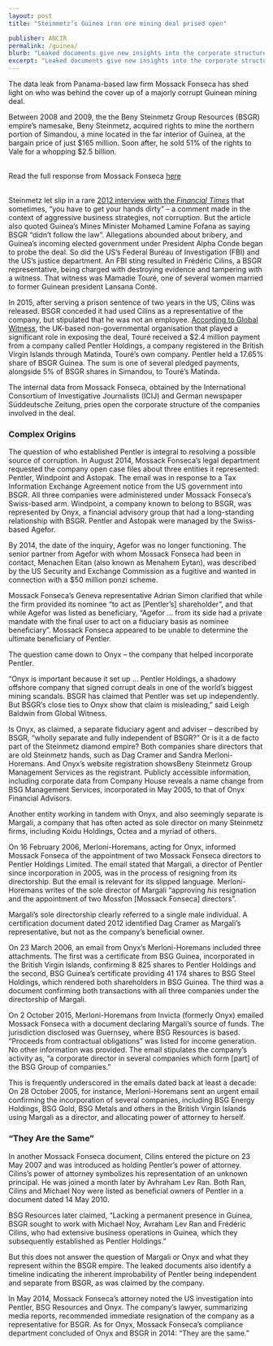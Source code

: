 ```yaml
---
layout: post
title: "Steinmetz’s Guinea iron ore mining deal prised open"

publisher: ANCIR
permalink: /guinea/
blurb: "Leaked documents give new insights into the corporate structure of the companies involved in one of the world’s biggest mining rights scandals, writes Khadija Sharife."
excerpt: "Leaked documents give new insights into the corporate structure of the companies involved in one of the world’s biggest mining rights scandals, writes Khadija Sharife."
---
```


The data leak from Panama-based law firm Mossack Fonseca has shed light on who was behind the cover up of a majorly corrupt Guinean mining deal.
 
Between 2008 and 2009, the the Beny Steinmetz Group Resources (BSGR) empire’s namesake, Beny Steinmetz, acquired rights to mine the northern portion of Simandou, a mine located in the far interior of Guinea, at the bargain price of just $165 million. Soon after, he sold 51% of the rights to Vale for a whopping $2.5 billion. 


<br/>
<div class="panel panel-default">
  <div class="panel-heading">
  Read the full response from Mossack Fonseca <a href="https://sourceafrica.net/documents/24692-ANCIR-L-PanamaPapers-L-Mossack-Fonseca-Responds.html" target="_blank">here</a>
  </div>
</div>
<br/>

Steinmetz let slip in a rare [2012 interview with the *Financial Times*](http://www.ft.com/intl/cms/s/0/c2df0cca-562a-11e1-a328-00144feabdc0.html) that sometimes, “you have to get your hands dirty” – a comment made in the context of aggressive business strategies, not corruption. But the article also quoted Guinea’s Mines Minister Mohamed Lamine Fofana as saying BSGR “didn’t follow the law”. Allegations abounded about bribery, and Guinea’s incoming elected government under President Alpha Conde began to probe the deal. So did the US’s Federal Bureau of Investigation (FBI) and the US’s justice department. An FBI sting resulted in Frédéric Cilins, a BSGR representative, being charged with destroying evidence and tampering with a witness. That witness was Mamadie Touré, one of several women married to former Guinean president Lansana Conté.

In 2015, after serving a prison sentence of two years in the US, Cilins was released. BSGR conceded it had used Cilins as a representative of the company, but stipulated that he was not an employee. [According to Global Witness](https://www.globalwitness.org/en-gb/archive/damning-video-and-contracts-show-bsgr-was-lying-guinea-mining-scandal/), the UK-based non-governmental organisation that played a significant role in exposing the deal, Touré received a $2.4 million payment from a company called Pentler Holdings, a company registered in the British Virgin Islands through Matinda, Touré’s own company. Pentler held a 17.65% share of BSGR Guinea. The sum is one of several pledged payments, alongside 5% of BSGR shares in Simandou, to Touré’s Matinda.
 
The internal data from Mossack Fonseca, obtained by the International Consortium of Investigative Journalists (ICIJ) and German newspaper Süddeutsche Zeitung, pries open the corporate structure of the companies involved in the deal.


### Complex Origins

The question of who established Pentler is integral to resolving a possible source of corruption. In August 2014, Mossack Fonseca’s legal department requested the company open case files about three entities it represented: Pentler, Windpoint and Astopak. The email was in response to a Tax Information Exchange Agreement notice from the US government into BSGR. All three companies were administered under Mossack Fonseca’s Swiss-based arm. Windpoint, a company known to belong to BSGR, was represented by Onyx, a financial advisory group that had a long-standing relationship with BSGR. Pentler and Astopak were managed by the Swiss-based Agefor. 

By 2014, the date of the inquiry, Agefor was no longer functioning. The senior partner from Agefor with whom Mossack Fonseca had been in contact, Menachen Eitan (also known as Menahem Eytan), was described by the US Security and Exchange Commission as a fugitive and wanted in connection with a $50 million ponzi scheme.
 
Mossack Fonseca’s Geneva representative Adrian Simon clarified that while the firm provided its nominee “to act as [Pentler’s] shareholder”, and that while Agefor was listed as beneficiary, “Agefor … from its side had a private mandate with the final user to act on a fiduciary basis as nominee beneficiary”. Mossack Fonseca appeared to be unable to determine the ultimate beneficiary of Pentler.

The question came down to Onyx – the company that helped incorporate Pentler.
 
“Onyx is important because it set up … Pentler Holdings, a shadowy offshore company that signed corrupt deals in one of the world’s biggest mining scandals. BSGR has claimed that Pentler was set up independently. But BSGR’s close ties to Onyx show that claim is misleading,” said Leigh Baldwin from Global Witness.
 
Is Onyx, as claimed, a separate fiduciary agent and adviser – described by BSGR, “wholly separate and fully independent of BSGR?” Or is it a de facto part of the Steinmetz diamond empire? Both companies share directors that are old Steinmetz hands, such as Dag Cramer and Sandra Merloni-Horemans. And Onyx’s website registration showsBeny Steinmetz Group Management Services as the registrant. Publicly accessible information, including corporate data from Company House reveals a name change from BSG Management Services, incorporated in May 2005, to that of Onyx Financial Advisors.

Another entity working in tandem with Onyx, and also seemingly separate is Margali, a company that has often acted as sole director on many Steinmetz firms, including Koidu Holdings, Octea and a myriad of others.

On 16 February 2006, Merloni-Horemans, acting for Onyx, informed Mossack Fonseca of the appointment of two Mossack Fonseca directors to Pentler Holdings Limited. The email stated that Margali, a director of Pentler since incorporation in 2005, was in the process of resigning from its directorship. But the email is relevant for its slipped language. Merloni-Horemans writes of the sole director of Margali “approving *his* resignation and the appointment of two Mossfon [Mossack Fonseca] directors”.

Margali’s sole directorship clearly referred to a single male individual. A certification document dated 2012 identified Dag Cramer as Margali’s representative, but not as the company’s beneficial owner. 

On 23 March 2006, an email from Onyx’s Merloni-Horemans included three attachments. The first was a certificate from BSG Guinea, incorporated in the British Virgin Islands, confirming 8 825 shares to Pentler Holdings and the second, BSG Guinea’s certificate providing 41 174 shares to BSG Steel Holdings, which rendered both shareholders in BSG Guinea. The third was a document confirming both transactions with all three companies under the directorship of Margali.

On 2 October 2015, Merloni-Horemans from Invicta (formerly Onyx) emailed Mossack Fonseca with a document declaring Margali’s source of funds. The jurisdiction disclosed was Guernsey, where BSG Resources is based. “Proceeds from contractual obligations” was listed for income generation. No other information was provided. The email stipulates the company’s activity as, “a corporate director in several companies which form [part] of the BSG Group of companies.”
 
This is frequently underscored in the emails dated back at least a decade: On 28 October 2005, for instance, Merloni-Horemans sent an urgent email confirming the incorporation of several companies, including BSG Energy Holdings, BSG Gold, BSG Metals and others in the British Virgin Islands using Margali as a director, and allocating power of attorney to herself.

### “They Are the Same”

In another Mossack Fonseca document, Cilins entered the picture on 23 May 2007 and was introduced as holding Pentler’s power of attorney. Cilins’s power of attorney symbolizes his representation of an unknown principal. He was joined a month later by Avhraham Lev Ran. Both Ran, Cilins and Michael Noy were listed as beneficial owners of Pentler in a document dated 14 May 2010.

BSG Resources later claimed, “Lacking a permanent presence in Guinea, BSGR sought to work with Michael Noy, Avraham Lev Ran and Frédéric Cilins, who had extensive business operations in Guinea, which they subsequently established as Pentler Holdings.”

But this does not answer the question of Margali or Onyx and what they represent within the BSGR empire. The leaked documents also identify a timeline indicating the inherent improbability of Pentler being independent and separate from BSGR, as was claimed by the company. 

In May 2014, Mossack Fonseca’s attorney noted the US investigation into Pentler, BSG Resources and Onyx. The company’s lawyer, summarizing media reports, recommended immediate resignation of the company as a representative for BSGR. As for Onyx, Mossack Fonseca’s compliance department concluded of Onyx and BSGR in 2014: “They are the same.”

